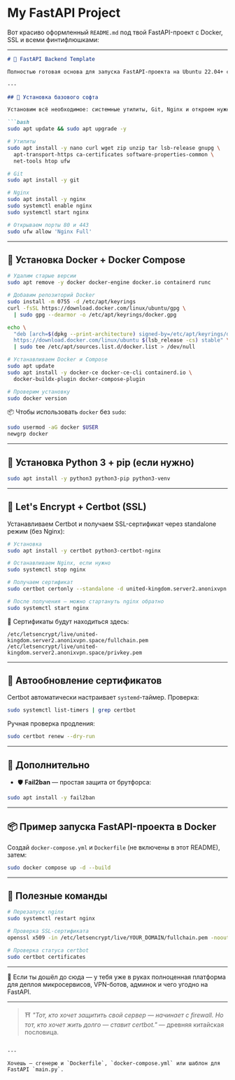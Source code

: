 # My FastAPI Project


Вот красиво оформленный `README.md` под твой FastAPI-проект с Docker, SSL и всеми финтифлюшками:

---

````markdown
# 🚀 FastAPI Backend Template

Полностью готовая основа для запуска FastAPI-проекта на Ubuntu 22.04+ с Docker, Nginx, Certbot и базовыми тулзами.

---

## 🔧 Установка базового софта

Установим всё необходимое: системные утилиты, Git, Nginx и откроем нужные порты:

```bash
sudo apt update && sudo apt upgrade -y

# Утилиты
sudo apt install -y nano curl wget zip unzip tar lsb-release gnupg \
  apt-transport-https ca-certificates software-properties-common \
  net-tools htop ufw

# Git
sudo apt install -y git

# Nginx
sudo apt install -y nginx
sudo systemctl enable nginx
sudo systemctl start nginx

# Открываем порты 80 и 443
sudo ufw allow 'Nginx Full'
````

---

## 🐳 Установка Docker + Docker Compose

```bash
# Удалим старые версии
sudo apt remove -y docker docker-engine docker.io containerd runc

# Добавим репозиторий Docker
sudo install -m 0755 -d /etc/apt/keyrings
curl -fsSL https://download.docker.com/linux/ubuntu/gpg \
  | sudo gpg --dearmor -o /etc/apt/keyrings/docker.gpg

echo \
  "deb [arch=$(dpkg --print-architecture) signed-by=/etc/apt/keyrings/docker.gpg] \
  https://download.docker.com/linux/ubuntu $(lsb_release -cs) stable" \
  | sudo tee /etc/apt/sources.list.d/docker.list > /dev/null

# Устанавливаем Docker и Compose
sudo apt update
sudo apt install -y docker-ce docker-ce-cli containerd.io \
  docker-buildx-plugin docker-compose-plugin

# Проверим установку
sudo docker version
```

📦 Чтобы использовать `docker` без `sudo`:

```bash
sudo usermod -aG docker $USER
newgrp docker
```

---

## 🐍 Установка Python 3 + pip (если нужно)

```bash
sudo apt install -y python3 python3-pip python3-venv
```

---

## 🔐 Let's Encrypt + Certbot (SSL)

Устанавливаем Certbot и получаем SSL-сертификат через standalone режим (без Nginx):

```bash
# Установка
sudo apt install -y certbot python3-certbot-nginx

# Останавливаем Nginx, если нужно
sudo systemctl stop nginx

# Получаем сертификат
sudo certbot certonly --standalone -d united-kingdom.server2.anonixvpn.space

# После получения — можно стартануть nginx обратно
sudo systemctl start nginx
```

🎯 Сертификаты будут находиться здесь:

```
/etc/letsencrypt/live/united-kingdom.server2.anonixvpn.space/fullchain.pem
/etc/letsencrypt/live/united-kingdom.server2.anonixvpn.space/privkey.pem
```

---

## 🔄 Автообновление сертификатов

Certbot автоматически настраивает `systemd`-таймер. Проверка:

```bash
sudo systemctl list-timers | grep certbot
```

Ручная проверка продления:

```bash
sudo certbot renew --dry-run
```

---

## 🧩 Дополнительно

* 🛡 **Fail2ban** — простая защита от брутфорса:

```bash
sudo apt install -y fail2ban
```

---

## 📦 Пример запуска FastAPI-проекта в Docker

Создай `docker-compose.yml` и `Dockerfile` (не включены в этот README), затем:

```bash
sudo docker compose up -d --build
```

---

## 🧠 Полезные команды

```bash
# Перезапуск nginx
sudo systemctl restart nginx

# Проверка SSL-сертификата
openssl x509 -in /etc/letsencrypt/live/YOUR_DOMAIN/fullchain.pem -noout -dates

# Проверка статуса certbot
sudo certbot certificates
```

---

💬 Если ты дошёл до сюда — у тебя уже в руках полноценная платформа для деплоя микросервисов, VPN-ботов, админок и чего угодно на FastAPI.

---

> ⛩️ *"Тот, кто хочет защитить свой сервер — начинает с firewall.
> Но тот, кто хочет жить долго — ставит certbot."* — древняя китайская пословица.

```

---

Хочешь — сгенерю и `Dockerfile`, `docker-compose.yml` или шаблон для FastAPI `main.py`.
```

